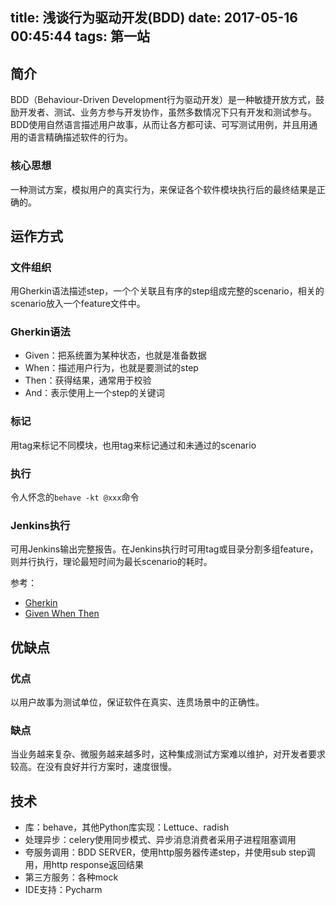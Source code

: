 title: 浅谈行为驱动开发(BDD)
date: 2017-05-16 00:45:44
tags: 第一站
---
## 简介

BDD（Behaviour-Driven Development行为驱动开发）是一种敏捷开放方式，鼓励开发者、测试、业务方参与开发协作，虽然多数情况下只有开发和测试参与。BDD使用自然语言描述用户故事，从而让各方都可读、可写测试用例，并且用通用的语言精确描述软件的行为。

### 核心思想

一种测试方案，模拟用户的真实行为，来保证各个软件模块执行后的最终结果是正确的。

<!-- more --> 
## 运作方式

### 文件组织
用Gherkin语法描述step，一个个关联且有序的step组成完整的scenario，相关的scenario放入一个feature文件中。

### Gherkin语法

- Given：把系统置为某种状态，也就是准备数据
- When：描述用户行为，也就是要测试的step
- Then：获得结果，通常用于校验
- And：表示使用上一个step的关键词

### 标记
用tag来标记不同模块，也用tag来标记通过和未通过的scenario

### 执行
令人怀念的`behave -kt @xxx`命令

### Jenkins执行

可用Jenkins输出完整报告。在Jenkins执行时可用tag或目录分割多组feature，则并行执行，理论最短时间为最长scenario的耗时。

参考：
- [Gherkin](https://github.com/cucumber/cucumber/wiki/Given-When-Then)
- [Given When Then](https://github.com/cucumber/cucumber/wiki/Given-When-Then)

## 优缺点

### 优点

以用户故事为测试单位，保证软件在真实、连贯场景中的正确性。

### 缺点

当业务越来复杂、微服务越来越多时，这种集成测试方案难以维护，对开发者要求较高。在没有良好并行方案时，速度很慢。

## 技术

- 库：behave，其他Python库实现：Lettuce、radish
- 处理异步：celery使用同步模式、异步消息消费者采用子进程阻塞调用
- 夸服务调用：BDD SERVER，使用http服务器传递step，并使用sub step调用，用http response返回结果
- 第三方服务：各种mock
- IDE支持：Pycharm

